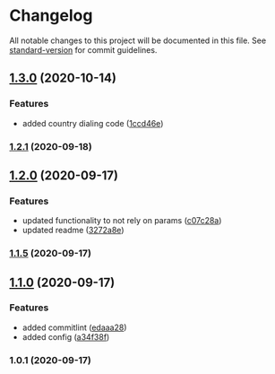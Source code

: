 # Changelog

All notable changes to this project will be documented in this file. See [standard-version](https://github.com/conventional-changelog/standard-version) for commit guidelines.

## [1.3.0](https://git.curve.tools///compare/v1.2.1...v1.3.0) (2020-10-14)


### Features

* added country dialing code ([1ccd46e](https://git.curve.tools///commit/1ccd46e8e6940adc5fb29bb4d6f4d8d6ba499986))

### [1.2.1](https://git.curve.tools///compare/v1.2.0...v1.2.1) (2020-09-18)

## [1.2.0](https://git.curve.tools///compare/v1.1.5...v1.2.0) (2020-09-17)


### Features

* updated functionality to not rely on params ([c07c28a](https://git.curve.tools///commit/c07c28a47626f322b1c0db26ba9f495e263b1e5d))
* updated readme ([3272a8e](https://git.curve.tools///commit/3272a8e10a9d6b8d73f0a3b188bd9107ceec8b39))

### [1.1.5](https://git.curve.tools///compare/v1.1.4...v1.1.5) (2020-09-17)

## [1.1.0](https://git.curve.tools///compare/v1.0.1...v1.1.0) (2020-09-17)


### Features

* added commitlint ([edaaa28](https://git.curve.tools///commit/edaaa286b986209db5f0357fedc37e9c6ee456f0))
* added config ([a34f38f](https://git.curve.tools///commit/a34f38f65b3f2d4b9931e609ce47268090a27d52))

### 1.0.1 (2020-09-17)
